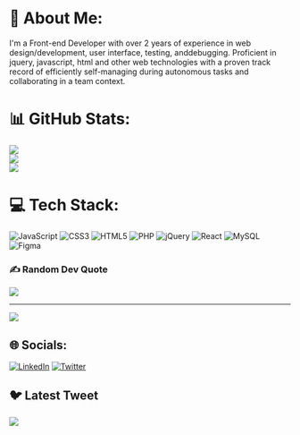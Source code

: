 # 💫 About Me:

I'm a Front-end Developer with over 2 years of experience in web design/development, user interface, testing, anddebugging. Proficient in
jquery, javascript, html and other web technologies with a proven track record of efficiently self-managing during autonomous tasks and collaborating in a team context.


# 📊 GitHub Stats:
![](https://github-readme-stats.vercel.app/api?username=AnyegaAlex&theme=dark&hide_border=false&include_all_commits=true&count_private=true)<br/>
![](https://github-readme-streak-stats.herokuapp.com/?user=AnyegaAlex&theme=dark&hide_border=false)<br/>
![](https://github-readme-stats.vercel.app/api/top-langs/?username=AnyegaAlex&theme=dark&hide_border=false&include_all_commits=true&count_private=true&layout=compact)


# 💻 Tech Stack:
![JavaScript](https://img.shields.io/badge/javascript-%23323330.svg?style=for-the-badge&logo=javascript&logoColor=%23F7DF1E) ![CSS3](https://img.shields.io/badge/css3-%231572B6.svg?style=for-the-badge&logo=css3&logoColor=white) ![HTML5](https://img.shields.io/badge/html5-%23E34F26.svg?style=for-the-badge&logo=html5&logoColor=white) ![PHP](https://img.shields.io/badge/php-%23777BB4.svg?style=for-the-badge&logo=php&logoColor=white) ![jQuery](https://img.shields.io/badge/jquery-%230769AD.svg?style=for-the-badge&logo=jquery&logoColor=white) ![React](https://img.shields.io/badge/react-%2320232a.svg?style=for-the-badge&logo=react&logoColor=%2361DAFB) ![MySQL](https://img.shields.io/badge/mysql-%2300f.svg?style=for-the-badge&logo=mysql&logoColor=white) 	![Figma](https://img.shields.io/badge/figma-%23F24E1E.svg?style=for-the-badge&logo=figma&logoColor=white)

### ✍️ Random Dev Quote
![](https://quotes-github-readme.vercel.app/api?type=horizontal&theme=gruvbox)

---
[![](https://visitcount.itsvg.in/api?id=AnyegaAlex&icon=0&color=0)](https://visitcount.itsvg.in)

## 🌐 Socials:
[![LinkedIn](https://img.shields.io/badge/LinkedIn-%230077B5.svg?logo=linkedin&logoColor=white)](https://linkedin.com/in/anyega-alex-kamau) [![Twitter](https://img.shields.io/badge/Twitter-%231DA1F2.svg?logo=Twitter&logoColor=white)](https://twitter.com/theseasoneddev ) 


## 🐦 Latest Tweet
[![](https://gtce.itsvg.in/api?username=theseasoneddev )](https://github.com/VishwaGauravIn/github-twitter-card-embed)

